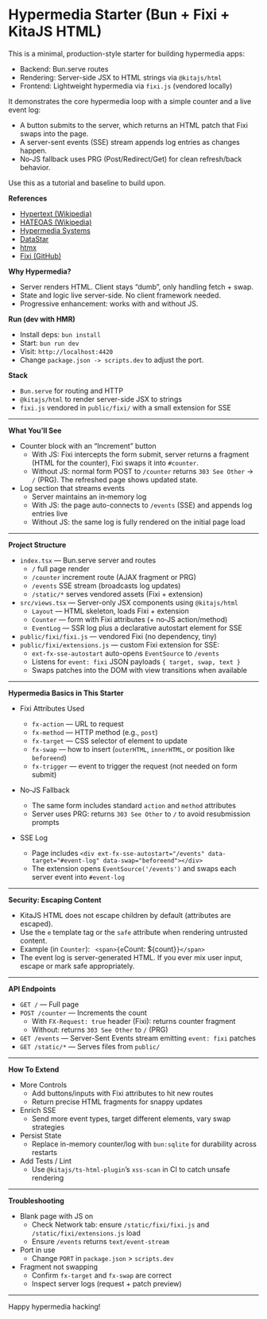 # Hypermedia Starter (Bun + Fixi + KitaJS HTML)

This is a minimal, production-style starter for building hypermedia apps:

- Backend: Bun.serve routes
- Rendering: Server-side JSX to HTML strings via `@kitajs/html`
- Frontend: Lightweight hypermedia via `fixi.js` (vendored locally)

It demonstrates the core hypermedia loop with a simple counter and a live event log:

- A button submits to the server, which returns an HTML patch that Fixi swaps into the page.
- A server-sent events (SSE) stream appends log entries as changes happen.
- No‑JS fallback uses PRG (Post/Redirect/Get) for clean refresh/back behavior.

Use this as a tutorial and baseline to build upon.

**References**
- [Hypertext (Wikipedia)](https://en.wikipedia.org/wiki/Hypertext)
- [HATEOAS (Wikipedia)](https://en.wikipedia.org/wiki/HATEOAS)
- [Hypermedia Systems](https://hypermedia.systems/)
- [DataStar](https://data-star.dev/)
- [htmx](https://htmx.org/)
- [Fixi (GitHub)](https://github.com/bigskysoftware/fixi)

**Why Hypermedia?**
- Server renders HTML. Client stays “dumb”, only handling fetch + swap.
- State and logic live server-side. No client framework needed.
- Progressive enhancement: works with and without JS.

**Run (dev with HMR)**
- Install deps: `bun install`
- Start: `bun run dev`
- Visit: `http://localhost:4420`
- Change `package.json -> scripts.dev` to adjust the port.

**Stack**
- `Bun.serve` for routing and HTTP
- `@kitajs/html` to render server-side JSX to strings
- `fixi.js` vendored in `public/fixi/` with a small extension for SSE

---

**What You’ll See**
- Counter block with an “Increment” button
  - With JS: Fixi intercepts the form submit, server returns a fragment (HTML for the counter), Fixi swaps it into `#counter`.
  - Without JS: normal form POST to `/counter` returns `303 See Other` → `/` (PRG). The refreshed page shows updated state.
- Log section that streams events
  - Server maintains an in‑memory log
  - With JS: the page auto-connects to `/events` (SSE) and appends log entries live
  - Without JS: the same log is fully rendered on the initial page load

---

**Project Structure**
- `index.tsx` — Bun.serve server and routes
  - `/` full page render
  - `/counter` increment route (AJAX fragment or PRG)
  - `/events` SSE stream (broadcasts log updates)
  - `/static/*` serves vendored assets (Fixi + extension)
- `src/views.tsx` — Server-only JSX components using `@kitajs/html`
  - `Layout` — HTML skeleton, loads Fixi + extension
  - `Counter` — form with Fixi attributes (+ no‑JS action/method)
  - `EventLog` — SSR log plus a declarative autostart element for SSE
- `public/fixi/fixi.js` — vendored Fixi (no dependency, tiny)
- `public/fixi/extensions.js` — custom Fixi extension for SSE:
  - `ext-fx-sse-autostart` auto-opens `EventSource` to `/events`
  - Listens for `event: fixi` JSON payloads `{ target, swap, text }`
  - Swaps patches into the DOM with view transitions when available

---

**Hypermedia Basics in This Starter**
- Fixi Attributes Used
  - `fx-action` — URL to request
  - `fx-method` — HTTP method (e.g., `post`)
  - `fx-target` — CSS selector of element to update
  - `fx-swap` — how to insert (`outerHTML`, `innerHTML`, or position like `beforeend`)
  - `fx-trigger` — event to trigger the request (not needed on form submit)

- No‑JS Fallback
  - The same form includes standard `action` and `method` attributes
  - Server uses PRG: returns `303 See Other` to `/` to avoid resubmission prompts

- SSE Log
  - Page includes `<div ext-fx-sse-autostart="/events" data-target="#event-log" data-swap="beforeend"></div>`
  - The extension opens `EventSource('/events')` and swaps each server event into `#event-log`

---

**Security: Escaping Content**
- KitaJS HTML does not escape children by default (attributes are escaped).
- Use the `e` template tag or the `safe` attribute when rendering untrusted content.
- Example (in `Counter`): `
  <span>{e`Count: ${count}`}</span>
  `
- The event log is server-generated HTML. If you ever mix user input, escape or mark safe appropriately.

---

**API Endpoints**
- `GET /` — Full page
- `POST /counter` — Increments the count
  - With `FX-Request: true` header (Fixi): returns counter fragment
  - Without: returns `303 See Other` to `/` (PRG)
- `GET /events` — Server-Sent Events stream emitting `event: fixi` patches
- `GET /static/*` — Serves files from `public/`

---

**How To Extend**
- More Controls
  - Add buttons/inputs with Fixi attributes to hit new routes
  - Return precise HTML fragments for snappy updates
- Enrich SSE
  - Send more event types, target different elements, vary swap strategies
- Persist State
  - Replace in-memory counter/log with `bun:sqlite` for durability across restarts
- Add Tests / Lint
  - Use `@kitajs/ts-html-plugin`’s `xss-scan` in CI to catch unsafe rendering

---

**Troubleshooting**
- Blank page with JS on
  - Check Network tab: ensure `/static/fixi/fixi.js` and `/static/fixi/extensions.js` load
  - Ensure `/events` returns `text/event-stream`
- Port in use
  - Change `PORT` in `package.json` > `scripts.dev`
- Fragment not swapping
  - Confirm `fx-target` and `fx-swap` are correct
  - Inspect server logs (request + patch preview)

---

Happy hypermedia hacking!
